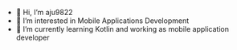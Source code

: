 - 👋 Hi, I’m aju9822
- 👀 I’m interested in Mobile Applications Development
- 🌱 I’m currently learning Kotlin and working as mobile application developer
